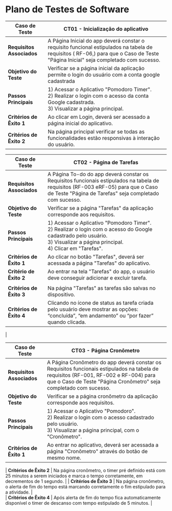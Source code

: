 # Plano de Testes de Software

| **Caso de Teste**  | CT01 - Inicialização do aplicativo                                                                                                                                                                                                	| 
| ------------------- |---------------------------------------------------------------------------------------------------------------------------------------------------------------------------------------------------------------------------------------| 
| **Requisitos Associados** | A Página Inicial do app deverá constar o requisito funcional estipulados na tabela de requisitos ( RF-06,) para que o Caso de Teste "Página Inicial" seja completado com sucesso. | 
|  **Objetivo do Teste**  | Verificar se a página inicial da aplicação permite o login do usuário  com a conta google cadastrada                                                          	| 
|  **Passos Principais** | 1) Acessar o Aplicativo "Pomodoro Timer". <br> 2) Realizar o login com o acesso da conta Google cadastrada. <br> 3) Visualizar a página principal.                                                                                       	 
|  **Critérios de Êxito 1**  | Ao clicar em Login, deverá ser acessado a página inicial do aplicativo.                                                                                                                                                                                                                                                                                                  	|   
|  **Critérios de Êxito 2**  | Na página principal verificar se todas as funcionalidades estão responsivas à interação do usuário.                                                                                                                                                                                                    	| 
 

| **Caso de Teste**  | CT02 - Página de Tarefas                                                                                                                                                         	| 
| ------------------- |------------------------------------------------------------------------------------------------------------------------------------------------------------------------------------------------| 
| **Requisitos Associados** | A Página To-do do app deverá constar os Requisitos funcionais estipulados na tabela de requisitos (RF-003 eRF-05) para que o Caso de Teste "Página de Tarefas" seja completado com sucesso. | 
|  **Objetivo do Teste**  | Verificar se a página "Tarefas" da aplicação corresponde aos requisitos.                                                                                                                      	| 
|  **Passos Principais** | 1) Acessar o Aplicativo "Pomodoro Timer". <br> 2) Realizar o login com o acesso do Google cadastrado pelo usuário.  <br> 3) Visualizar a página principal.   <br> 4) Clicar em "Tarefas".                  	| 
|  **Critérios de Êxito 1**  | Ao clicar no botão "Tarefas", deverá ser acessada a página "Tarefas" do aplicativo.                                                                                                             	| 
| **Critério de Êxito 2**  | Ao entrar na tela "Tarefas" do app, o usuário deve conseguir adicionar e excluir tarefa.
                                                                        	| 
|  **Critérios de Êxito  3**  | Na página "Tarefas" as tarefas são salvas no dispositivo.                                                                                                	
|  **Critérios de Êxito 4**  |Clicando no ícone de status  as tarefa criada pelo usuário deve mostrar as opções: “concluída”, “em andamento” ou “por fazer” quando clicada.                                                                                                                                                 
 |   


| **Caso de Teste**  | CT03 - Página Cronômetro                                                                                                                                                                                                        	| 
| ------------------- |-------------------------------------------------------------------------------------------------------------------------------------------------------------------------------------------------------------------------------------| 
| **Requisitos Associados** | A Página Cronômetro do app deverá constar os Requisitos funcionais estipulados na tabela de requisitos (RF-001, RF-002 e RF-004) para que o Caso de Teste "Página Cronômetro" seja completado com sucesso.                              	| 
|  **Objetivo do Teste**  | Verificar se a página cronômetro da aplicação corresponde aos requisitos.                                                                                                                                                       	| 
| **Passos Principais**  | 1) Acessar o Aplicativo "Pomodoro". <br> 2) Realizar o login com o acesso cadastrado pelo usuário. <br> 3) Visualizar a página principal, com o "Cronômetro".                                                                 	| 
|  **Critérios de Êxito 1**  | Ao entrar no aplicativo, deverá ser acessada a página "Cronômetro" através do botão de mesmo nome.      
 
 
  
|  **Critérios de Êxito 2**  | Na página cronômetro, o timer pré definido está com 25 minutos a serem iniciados e marca o tempo corretamente, em decrementos de 1 segundo.                                                                                                                                                                                                           	| 
 |  **Critérios de Êxito 3**  | Na página cronômetro, o alerta de fim do tempo está marcando corretamente o fim estipulado para a atividade.                                                                                                                      	|    	 
 |  **Critérios de Êxito 4**  | Após  alerta de fim do tempo fica automaticamente disponível o timer de descanso com tempo estipulado de 5 minutos.                                                                                                                      	|   

